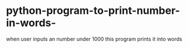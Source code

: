 # python-program-to-print-number-in-words-
when user inputs an number under 1000 this program prints it into words
